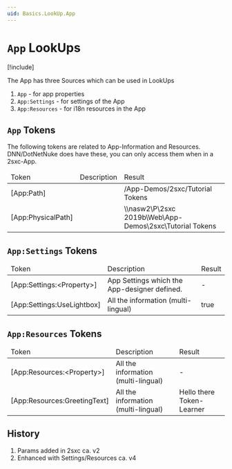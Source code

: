 ```yaml
---
uid: Basics.LookUp.App
---
```


# `App` LookUps

[!include[](~/basics/stack/_shared-float-summary.md)]
<style>.context-box-summary .lookup-sources { visibility: visible; } </style>

The App has three Sources which can be used in LookUps

1. `App` - for app properties
1. `App:Settings` - for settings of the App
1. `App:Resources` - for i18n resources in the App

## `App` Tokens

The following tokens are related to App-Information and Resources. DNN/DotNetNuke does have these, you can only access them when in a 2sxc-App. 

<table summary="" border="0" cellpadding="2" cellspacing="3" width="100%">
    <thead>
        <tr>
            <td>Token</td>
            <td>Description</td>
            <td>Result</td>
        </tr>
    </thead>
    <tbody>
        <tr>
            <td>&#91;App:Path]</td>
            <td></td>
            <td>/App-Demos/2sxc/Tutorial Tokens</td>
		</tr>
        <tr>
            <td>&#91;App:PhysicalPath]</td>
            <td></td>
            <td>\\nasw2\P\2sxc 2019b\Web\App-Demos\2sxc\Tutorial Tokens</td>
		</tr>
<!-- Internal note: these properties are not surfaced in the tokens ATM
    {"DisplayName", String.IsNullOrEmpty(appName) ? eavAppName : appName },
    {"Folder", String.IsNullOrEmpty(appName) ? eavAppName : RemoveIllegalCharsFromPath(appName) },
    {"AllowTokenTemplates", "False"},
    {"AllowRazorTemplates", "False"},
    {"Version", "00.00.01"},
    {"OriginalId", ""}
-->
</table>


## `App:Settings` Tokens


<table summary="" border="0" cellpadding="2" cellspacing="3" width="100%">
    <thead>
        <tr>
            <td>Token</td>
            <td>Description</td>
            <td>Result</td>
        </tr>
    </thead>
        <tr>
            <td>&#91;App:Settings:&lt;Property&gt;]</td>
            <td>App Settings which the App-designer defined.</td>
            <td>-</td>
        </tr>
        <tr>
            <td>&#91;App:Settings:UseLightbox]</td>
            <td>All the information (multi-lingual)</td>
            <td>true</td>
        </tr>        
</table>

## `App:Resources` Tokens

<table summary="" border="0" cellpadding="2" cellspacing="3" width="100%">
    <thead>
        <tr>
            <td>Token</td>
            <td>Description</td>
            <td>Result</td>
        </tr>
    </thead>
        <tr>
            <td>&#91;App:Resources:&lt;Property&gt;]</td>
            <td>All the information (multi-lingual)</td>
            <td>-</td>
        </tr>
        <tr>
            <td>&#91;App:Resources:GreetingText]</td>
            <td>All the information (multi-lingual)</td>
            <td>Hello there Token-Learner</td>
        </tr>
	</tbody>
</table>


## History

1. Params added in 2sxc ca. v2
1. Enhanced with Settings/Resources ca. v4

